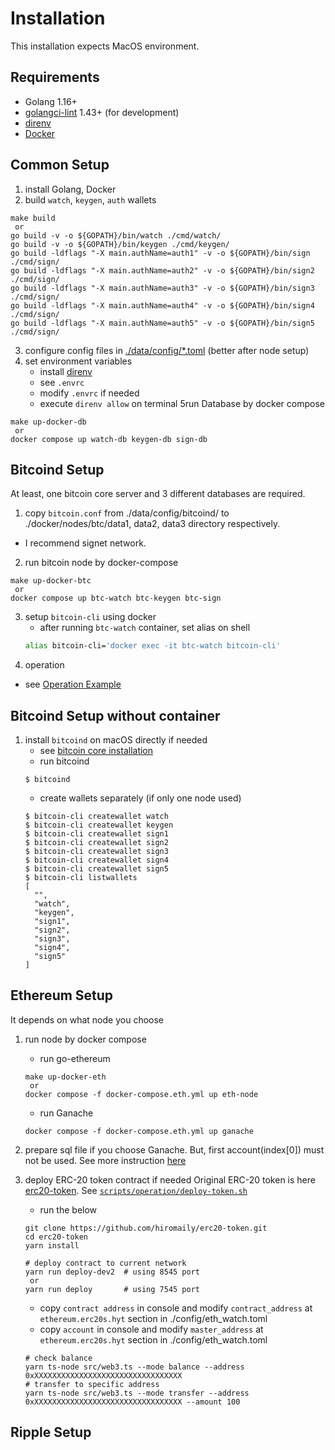 # Installation

This installation expects MacOS environment.

## Requirements
- Golang 1.16+
- [golangci-lint](https://github.com/golangci/golangci-lint) 1.43+ (for development)
- [direnv](https://direnv.net/)
- [Docker](https://www.docker.com/get-started)

## Common Setup
1. install Golang, Docker
2. build `watch`, `keygen`, `auth` wallets
```
make build
 or
go build -v -o ${GOPATH}/bin/watch ./cmd/watch/
go build -v -o ${GOPATH}/bin/keygen ./cmd/keygen/
go build -ldflags "-X main.authName=auth1" -v -o ${GOPATH}/bin/sign ./cmd/sign/
go build -ldflags "-X main.authName=auth2" -v -o ${GOPATH}/bin/sign2 ./cmd/sign/
go build -ldflags "-X main.authName=auth3" -v -o ${GOPATH}/bin/sign3 ./cmd/sign/
go build -ldflags "-X main.authName=auth4" -v -o ${GOPATH}/bin/sign4 ./cmd/sign/
go build -ldflags "-X main.authName=auth5" -v -o ${GOPATH}/bin/sign5 ./cmd/sign/
```
3. configure config files in [./data/config/*.toml](https://github.com/hiromaily/go-crypto-wallet/tree/master/data/config) (better after node setup)
4. set environment variables
   - install [direnv](https://direnv.net/)
   - see `.envrc`
   - modify `.envrc` if needed
   - execute `direnv allow` on terminal
5run Database by docker compose
```
make up-docker-db
 or
docker compose up watch-db keygen-db sign-db
```

## Bitcoind Setup
At least, one bitcoin core server and 3 different databases are required.

1. copy `bitcoin.conf` from ./data/config/bitcoind/ to ./docker/nodes/btc/data1, data2, data3 directory respectively.
  - I recommend signet network.
2. run bitcoin node by docker-compose
```
make up-docker-btc
 or
docker compose up btc-watch btc-keygen btc-sign
```
3. setup `bitcoin-cli` using docker
    - after running `btc-watch` container, set alias on shell
   ```zsh
   alias bitcoin-cli='docker exec -it btc-watch bitcoin-cli'
   ```
4. operation
  - see [Operation Example](https://github.com/hiromaily/go-crypto-wallet/blob/master/docs/btc/OperationExample.md)

## Bitcoind Setup without container 
1. install `bitcoind` on macOS directly if needed
    - see [bitcoin core installation](https://github.com/bitcoin/bitcoin/blob/master/doc/build-osx.md)
    - run bitcoind
    ```
    $ bitcoind
    ```
    - create wallets separately (if only one node used)
    ```
    $ bitcoin-cli createwallet watch
    $ bitcoin-cli createwallet keygen
    $ bitcoin-cli createwallet sign1
    $ bitcoin-cli createwallet sign2
    $ bitcoin-cli createwallet sign3
    $ bitcoin-cli createwallet sign4
    $ bitcoin-cli createwallet sign5
    $ bitcoin-cli listwallets
    [
      "",
      "watch",
      "keygen",
      "sign1",
      "sign2",
      "sign3",
      "sign4",
      "sign5"
    ]
    ```

## Ethereum Setup
It depends on what node you choose

1. run node by docker compose
    - run go-ethereum
    ```
    make up-docker-eth
     or
    docker compose -f docker-compose.eth.yml up eth-node
    ```
    - run Ganache
    ```
    docker compose -f docker-compose.eth.yml up ganache
    ```

2. prepare sql file if you choose Ganache. But, first account(index[0]) must not be used. See more instruction [here](https://github.com/hiromaily/go-crypto-wallet/blob/master/docs/eth/Ganache.md)

3. deploy ERC-20 token contract if needed
Original ERC-20 token is here [erc20-token](https://github.com/hiromaily/erc20-token). See [`scripts/operation/deploy-token.sh`](https://github.com/hiromaily/go-crypto-wallet/blob/master/scripts/operation/deploy-token.sh)
    - run the below
    ```
    git clone https://github.com/hiromaily/erc20-token.git
    cd erc20-token
    yarn install

    # deploy contract to current network
    yarn run deploy-dev2  # using 8545 port
     or
    yarn run deploy       # using 7545 port
    ```
    - copy `contract address` in console and modify `contract_address` at `ethereum.erc20s.hyt` section in ./config/eth_watch.toml
    - copy `account` in console and modify `master_address` at `ethereum.erc20s.hyt` section in ./config/eth_watch.toml

    ```
    # check balance
    yarn ts-node src/web3.ts --mode balance --address 0xXXXXXXXXXXXXXXXXXXXXXXXXXXXXXXXXX
    # transfer to specific address
    yarn ts-node src/web3.ts --mode transfer --address 0xXXXXXXXXXXXXXXXXXXXXXXXXXXXXXXXXX --amount 100
    ```
   
## Ripple Setup
